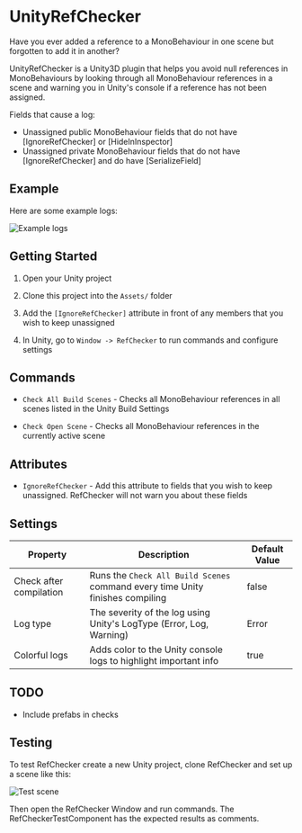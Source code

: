 # UnityRefChecker

Have you ever added a reference to a MonoBehaviour in one scene but forgotten to add it in another?

UnityRefChecker is a Unity3D plugin that helps you avoid null references in MonoBehaviours by looking through all MonoBehaviour references in a scene and warning you in Unity's console if a reference has not been assigned.

Fields that cause a log:
- Unassigned public MonoBehaviour fields that do not have [IgnoreRefChecker] or [HideInInspector]
- Unassigned private MonoBehaviour fields that do not have [IgnoreRefChecker] and do have [SerializeField]


## Example

Here are some example logs:

![Example logs](http://i.imgur.com/qMypSw9.png "Example logs")


## Getting Started

1. Open your Unity project

2. Clone this project into the `Assets/` folder

3. Add the `[IgnoreRefChecker]` attribute in front of any members that you wish to keep unassigned

4. In Unity, go to `Window -> RefChecker` to run commands and configure settings


## Commands 

- `Check All Build Scenes` - Checks all MonoBehaviour references in all scenes listed in the Unity Build Settings

- `Check Open Scene` - Checks all MonoBehaviour references in the currently active scene


## Attributes

- `IgnoreRefChecker` - Add this attribute to fields that you wish to keep unassigned. RefChecker will not warn you about these fields


## Settings 

| Property | Description | Default Value |
| -------- | ----------- | ------------- |
| Check after compilation   | Runs the `Check All Build Scenes` command every time Unity finishes compiling | false |
| Log type  | The severity of the log using Unity's LogType (Error, Log, Warning) | Error |
| Colorful logs  | Adds color to the Unity console logs to highlight important info | true |


## TODO

- Include prefabs in checks


## Testing

To test RefChecker create a new Unity project, clone RefChecker and set up a scene like this:

![Test scene](http://i.imgur.com/8TxyP84.png "Example test scene structure")

Then open the RefChecker Window and run commands. The RefCheckerTestComponent has the expected results as comments.